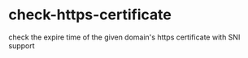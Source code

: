 # check-https-certificate
check the expire time of the given domain's https certificate with SNI support
